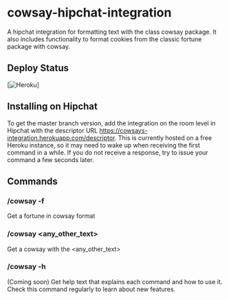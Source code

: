 # cowsay-hipchat-integration
A hipchat integration for formatting text with the class cowsay package.  It also includes functionality to format cookies from the classic fortune package with cowsay.

## Deploy Status
[![Heroku](https://heroku-badge.herokuapp.com/?app=cowsays-integration?root=descriptor)]

## Installing on Hipchat
To get the master branch version, add the integration on the room level in Hipchat with the descriptor URL https://cowsays-integration.herokuapp.com/descriptor.  This is currently hosted on a free Heroku instance, so it may need to wake up when receiving the first command in a while.  If you do not receive a response, try to issue your command a few seconds later.

## Commands
### /cowsay -f
Get a fortune in cowsay format

### /cowsay <any_other_text>
Get a cowsay with the <any_other_text>

### /cowsay -h
(Coming soon)
Get help text that explains each command and how to use it.  Check this command regularly to learn about new features.


